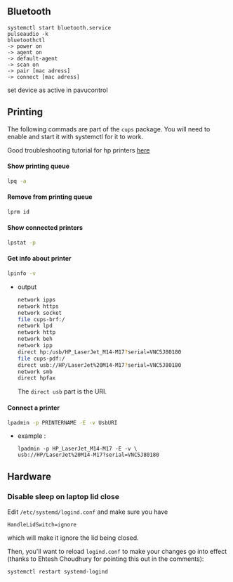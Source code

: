

## Bluetooth

```shell
systemctl start bluetooth.service  
pulseaudio -k  
bluetoothctl  
-> power on  
-> agent on  
-> default-agent  
-> scan on  
-> pair [mac adress]  
-> connect [mac adress]  
```
set device as active in pavucontrol


## Printing

The following commads are part of the `cups` package.
You will need to enable and start it with systemctl for it to work.

Good troubleshooting tutorial for hp printers [here](https://unix.stackexchange.com/questions/359531/installing-hp-printer-driver-for-arch-linux)


#### Show printing queue

```bash
lpq -a
```

#### Remove from printing queue

```bash
lprm id
```

#### Show connected printers

```bash
lpstat -p
```

#### Get info about printer

```bash
lpinfo -v
```

- output
    
    ```bash
    network ipps
    network https
    network socket
    file cups-brf:/
    network lpd
    network http
    network beh
    network ipp
    direct hp:/usb/HP_LaserJet_M14-M17?serial=VNC5J80180
    file cups-pdf:/
    direct usb://HP/LaserJet%20M14-M17?serial=VNC5J80180
    network smb
    direct hpfax
    ```
    
    The `direct usb` part is the URI.
    

#### Connect a printer

```bash
lpadmin -p PRINTERNAME -E -v UsbURI
```

- example :
    
    ```shell
    lpadmin -p HP_LaserJet_M14-M17 -E -v \
    usb://HP/LaserJet%20M14-M17?serial=VNC5J80180
    ```




## Hardware 

### Disable sleep on laptop lid close

Edit `/etc/systemd/logind.conf` and make sure you have

```
HandleLidSwitch=ignore
```

which will make it ignore the lid being closed.

Then, you'll want to reload `logind.conf` to make your changes go into effect (thanks to Ehtesh Choudhury for pointing this out in the comments):

```
systemctl restart systemd-logind
```